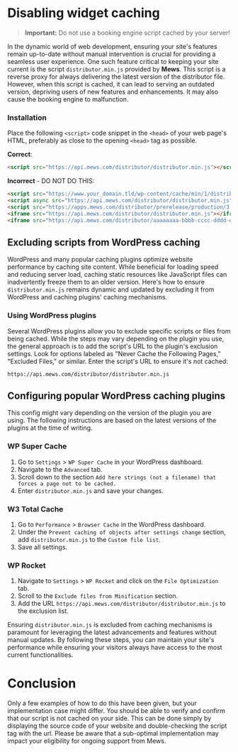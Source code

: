# Disabling widget caching

> **Important:** Do not use a booking engine script cached by your server!

In the dynamic world of web development, ensuring your site's features remain up-to-date without manual intervention is crucial for providing a seamless user experience. One such feature critical to keeping your site current is the script `distributor.min.js` provided by **Mews**. This script is a reverse proxy for always delivering the latest version of the distributor file. However, when this script is cached, it can lead to serving an outdated version, depriving users of new features and enhancements. It may also cause the booking engine to malfunction.

### Installation

Place the following `<script>` code snippet in the `<head>` of your web page's HTML, preferably as close to the opening `<head>` tag as possible.

**Correct**:
```html
<script src="https://api.mews.com/distributor/distributor.min.js"></script>
```

**Incorrect** - DO NOT DO THIS:
```html
<script src="https://www.your_domain.tld/wp-content/cache/min/1/distributor/distributor.min.js?ver=1628071961"></script>
<script async src="https://api.mews.com/distributor/distributor.min.js"></script>
<script src="https://apps.mews.com/distributor/prerelease/production/3.924.4/distributor.js"></script>
<iframe src="https://api.mews.com/distributor/distributor.min.js"></iframe>
<iframe src="https://api.mews.com/distributor/aaaaaaaa-bbbb-cccc-dddd-eeeeeeeeeeee"></iframe>
```

## Excluding scripts from WordPress caching

WordPress and many popular caching plugins optimize website performance by caching site content. While beneficial for loading speed and reducing server load, caching static resources like JavaScript files can inadvertently freeze them to an older version. Here's how to ensure `distributor.min.js` remains dynamic and updated by excluding it from WordPress and caching plugins' caching mechanisms.

### Using WordPress plugins

Several WordPress plugins allow you to exclude specific scripts or files from being cached. While the steps may vary depending on the plugin you use, the general approach is to add the script's URL to the plugin's exclusion settings. Look for options labeled as "Never Cache the Following Pages," "Excluded Files," or similar. Enter the script's URL to ensure it's not cached:

```
https://api.mews.com/distributor/distributor.min.js
```

## Configuring popular WordPress caching plugins

This config might vary depending on the version of the plugin you are using. The following instructions are based on the latest versions of the plugins at the time of writing.

### WP Super Cache

1. Go to `Settings` > `WP Super Cache` in your WordPress dashboard.
2. Navigate to the `Advanced` tab.
3. Scroll down to the section `Add here strings (not a filename) that forces a page not to be cached.`
4. Enter `distributor.min.js` and save your changes.

### W3 Total Cache

1. Go to `Performance` > `Browser Cache` in the WordPress dashboard.
2. Under the `Prevent caching of objects after settings change` section, add `distributor.min.js` to the `Custom file list`.
3. Save all settings.

### WP Rocket

1. Navigate to `Settings` > `WP Rocket` and click on the `File Optimization` tab.
2. Scroll to the `Exclude files from Minification` section.
3. Add the URL `https://api.mews.com/distributor/distributor.min.js` to the exclusion list.

Ensuring `distributor.min.js` is excluded from caching mechanisms is paramount for leveraging the latest advancements and features without manual updates. By following these steps, you can maintain your site's performance while ensuring your visitors always have access to the most current functionalities.

# Conclusion
Only a few examples of how to do this have been given, but your implementation case might differ. You should be able to verify and confirm that our script is not cached on your side. This can be done simply by displaying the source code of your website and double-checking the script tag with the url. Please be aware that a sub-optimal implementation may impact your eligibility for ongoing support from Mews.
